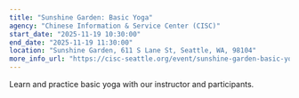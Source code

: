 ```yaml
---
title: "Sunshine Garden: Basic Yoga"
agency: "Chinese Information & Service Center (CISC)"
start_date: "2025-11-19 10:30:00"
end_date: "2025-11-19 11:30:00"
location: "Sunshine Garden, 611 S Lane St, Seattle, WA, 98104"
more_info_url: "https://cisc-seattle.org/event/sunshine-garden-basic-yoga-3/2025-11-19/"
---
```

Learn and practice basic yoga with our instructor and participants.
